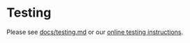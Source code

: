 # Testing

Please see [docs/testing.md](docs/testing.md) or our [online
testing instructions](http://cfpb.github.io/cfgov-refresh/testing/).
